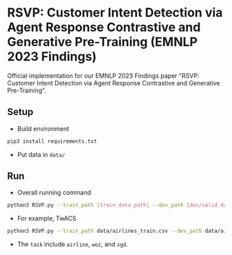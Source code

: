 # RSVP: Customer Intent Detection via Agent Response Contrastive and Generative Pre-Training (EMNLP 2023 Findings)
Official implementation for our EMNLP 2023 Findings paper "RSVP: Customer Intent Detection via Agent Response Contrastive and Generative Pre-Training".

## Setup
- Build environment
```bash
pip3 install requirements.txt
```

- Put data in `data/`

## Run
- Overall running command
```bash
python3 RSVP.py --train_path [train_data_path] --dev_path [dev/valid_data_path] --test_path [test_data_path] --label_map_path [label_map_path] --task [task_name] 
```
- For example, TwACS
```bash
python3 RSVP.py --train_path data/airlines_train.csv --dev_path data/airlines_valid.csv --test_path data/airlines_test.csv --label_map_path data/airline_label_map.pkl --task airline
```
- The `task` include `airline`, `woz`, and `sgd`. 
